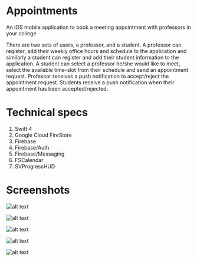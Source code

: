 # Appointments

An iOS mobile application to book a meeting appointment with professors in your college

There are two sets of users, a professor, and a student. A professor can register, add their weekly office hours and schedule to the application and similarly a student can register and add their student information to the application. A student can select a professor he/she would like to meet, select the available time-slot from their schedule and send an appointment request. Professor receives a push notification to accept/reject the appointment request. Students receive a push notification when their appointment has been accepted/rejected.

# Technical specs

1. Swift 4
2. Google Cloud FireStore
3. Firebase
4. Firebase/Auth
5. Firebase/Messaging
6. FSCalendar
7. SVProgressHUD

# Screenshots

![alt text](https://github.com/aalimmulji/Appointments/blob/master/Appointments/Assets.xcassets/calendar.png)

![alt text](https://github.com/aalimmulji/Appointments/blob/master/Appointments/Assets.xcassets/new_appointment.png)

![alt text](https://github.com/aalimmulji/Appointments/blob/master/Appointments/Assets.xcassets/new_appointment_2.png)

![alt text](https://github.com/aalimmulji/Appointments/blob/master/Appointments/Assets.xcassets/push_notification.png)

![alt text](https://github.com/aalimmulji/Appointments/blob/master/Appointments/Assets.xcassets/profile.png)



